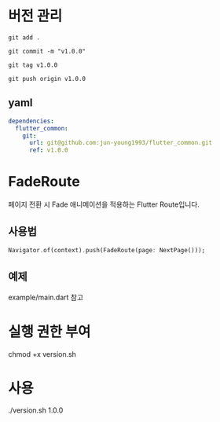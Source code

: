 # 버전 관리

```shell
git add .
```

```shell
git commit -m "v1.0.0"
```

```shell
git tag v1.0.0
```

```shell
git push origin v1.0.0
```

## yaml

```yaml
dependencies:
  flutter_common:
    git:
      url: git@github.com:jun-young1993/flutter_common.git
      ref: v1.0.0
```

# FadeRoute

페이지 전환 시 Fade 애니메이션을 적용하는 Flutter Route입니다.

## 사용법

```dart
Navigator.of(context).push(FadeRoute(page: NextPage()));
```

## 예제

example/main.dart 참고

# 실행 권한 부여

chmod +x version.sh

# 사용

./version.sh 1.0.0
